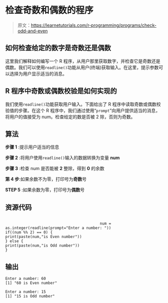 # 检查奇数和偶数的程序

> 原文：<https://learnetutorials.com/r-programming/programs/check-odd-and-even>

## 如何检查给定的数字是奇数还是偶数

这里我们解释如何编写一个 R 程序，从用户那里获取数字，并检查它是奇数还是偶数。我们可以使用`readline()`功能从用户(终端)获取输入。在这里，提示参数可以选择为用户显示适当的消息。

## R 程序中奇数或偶数校验是如何实现的

我们使用`readline()`功能获取用户输入。下面给出了 R 程序中读取奇数或偶数校验值的步骤。在这个 R 程序中，我们通过使用“`prompt`”向用户提供适当的消息，将用户的值接受为 num。检查给定的数是否被 2 除，否则为奇数。

## 算法

**步骤 1** :提示用户适当的信息

**步骤 2** :将用户使用`readline()`输入的数据转换为变量 **num**

**步骤 3** :检查 num 是否能被 **2** 整除，得到 **0** 的余数

**第 4 步**:如果余数不为零，打印号为**奇数**号

**STEP 5** :如果余数为零，打印号为**偶数**号

## 资源代码

```

                                          num = as.integer(readline(prompt="Enter a number: "))
if((num %% 2) == 0) {
print(paste(num,"is Even number"))
} else {
print(paste(num,"is Odd number"))
}

```

## 输出

```
Enter a number: 60
[1] "60 is Even number"

Enter a number: 15
[1] "15 is Odd number"
```